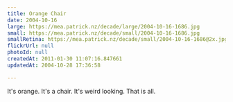 ```yaml
---
title: Orange Chair
date: 2004-10-16
large: https://mea.patrick.nz/decade/large/2004-10-16-1686.jpg
small: https://mea.patrick.nz/decade/small/2004-10-16-1686.jpg
smallRetina: https://mea.patrick.nz/decade/small/2004-10-16-1686@2x.jpg
flickrUrl: null
photoId: null
createdAt: 2011-01-30 11:07:16.847661
updatedAt: 2004-10-28 17:36:58

---
```

It's orange. It's a chair. It's weird looking. That is all.
